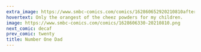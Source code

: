 ```yaml
---
extra_image: https://www.smbc-comics.com/comics/162860652920210810after.png
hovertext: Only the orangest of the cheez powders for my children.
image: https://www.smbc-comics.com/comics/1628606330-20210810.png
next_comic: decaf
prev_comic: twenty
title: Number One Dad
---
```


